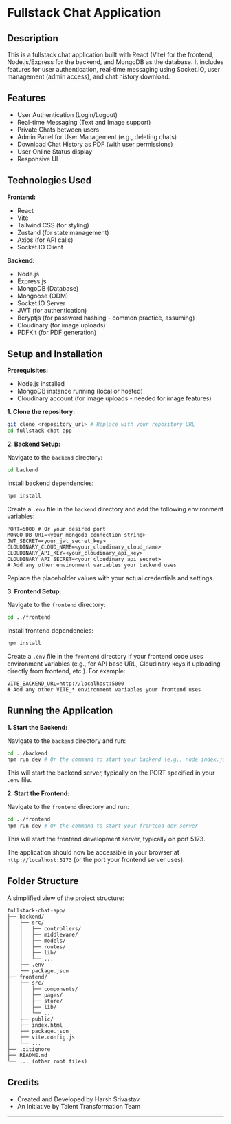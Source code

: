 # Fullstack Chat Application

## Description

This is a fullstack chat application built with React (Vite) for the frontend, Node.js/Express for the backend, and MongoDB as the database. It includes features for user authentication, real-time messaging using Socket.IO, user management (admin access), and chat history download.

## Features

*   User Authentication (Login/Logout)
*   Real-time Messaging (Text and Image support)
*   Private Chats between users
*   Admin Panel for User Management (e.g., deleting chats)
*   Download Chat History as PDF (with user permissions)
*   User Online Status display
*   Responsive UI

## Technologies Used

**Frontend:**
*   React
*   Vite
*   Tailwind CSS (for styling)
*   Zustand (for state management)
*   Axios (for API calls)
*   Socket.IO Client

**Backend:**
*   Node.js
*   Express.js
*   MongoDB (Database)
*   Mongoose (ODM)
*   Socket.IO Server
*   JWT (for authentication)
*   Bcryptjs (for password hashing - common practice, assuming)
*   Cloudinary (for image uploads)
*   PDFKit (for PDF generation)

## Setup and Installation

**Prerequisites:**

*   Node.js installed
*   MongoDB instance running (local or hosted)
*   Cloudinary account (for image uploads - needed for image features)

**1. Clone the repository:**

```bash
git clone <repository_url> # Replace with your repository URL
cd fullstack-chat-app
```

**2. Backend Setup:**

Navigate to the `backend` directory:

```bash
cd backend
```

Install backend dependencies:

```bash
npm install
```

Create a `.env` file in the `backend` directory and add the following environment variables:

```env
PORT=5000 # Or your desired port
MONGO_DB_URI=<your_mongodb_connection_string>
JWT_SECRET=<your_jwt_secret_key>
CLOUDINARY_CLOUD_NAME=<your_cloudinary_cloud_name>
CLOUDINARY_API_KEY=<your_cloudinary_api_key>
CLOUDINARY_API_SECRET=<your_cloudinary_api_secret>
# Add any other environment variables your backend uses
```

Replace the placeholder values with your actual credentials and settings.

**3. Frontend Setup:**

Navigate to the `frontend` directory:

```bash
cd ../frontend
```

Install frontend dependencies:

```bash
npm install
```

Create a `.env` file in the `frontend` directory if your frontend code uses environment variables (e.g., for API base URL, Cloudinary keys if uploading directly from frontend, etc.). For example:

```env
VITE_BACKEND_URL=http://localhost:5000
# Add any other VITE_* environment variables your frontend uses
```

## Running the Application

**1. Start the Backend:**

Navigate to the `backend` directory and run:

```bash
cd ../backend
npm run dev # Or the command to start your backend (e.g., node index.js)
```

This will start the backend server, typically on the PORT specified in your `.env` file.

**2. Start the Frontend:**

Navigate to the `frontend` directory and run:

```bash
cd ../frontend
npm run dev # Or the command to start your frontend dev server
```

This will start the frontend development server, typically on port 5173.

The application should now be accessible in your browser at `http://localhost:5173` (or the port your frontend server uses).

## Folder Structure

A simplified view of the project structure:

```
fullstack-chat-app/
├── backend/
│   ├── src/
│   │   ├── controllers/
│   │   ├── middleware/
│   │   ├── models/
│   │   ├── routes/
│   │   ├── lib/ 
│   │   └── ...
│   ├── .env
│   └── package.json
├── frontend/
│   ├── src/
│   │   ├── components/
│   │   ├── pages/
│   │   ├── store/ 
│   │   ├── lib/
│   │   └── ...
│   ├── public/
│   ├── index.html
│   ├── package.json
│   ├── vite.config.js
│   └── ...
├── .gitignore
├── README.md
└── ... (other root files)
```

## Credits

*   Created and Developed by Harsh Srivastav
*   An Initiative by Talent Transformation Team

---
